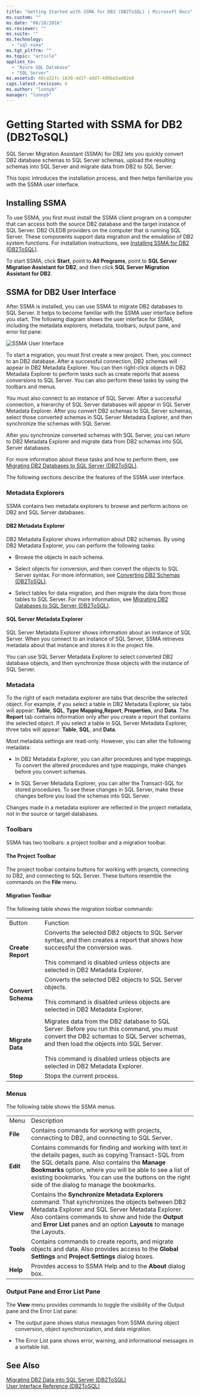 ```yaml
---
title: "Getting Started with SSMA for DB2 (DB2ToSQL) | Microsoft Docs"
ms.custom: ""
ms.date: "08/18/2016"
ms.reviewer: ""
ms.suite: ""
ms.technology: 
  - "sql-ssma"
ms.tgt_pltfrm: ""
ms.topic: "article"
applies_to: 
  - "Azure SQL Database"
  - "SQL Server"
ms.assetid: 48ca32fc-1830-4d1f-add7-480ba5ad02e8
caps.latest.revision: 6
ms.author: "lonnyb"
manager: "lonnyb"
---
```

# Getting Started with SSMA for DB2 (DB2ToSQL)
SQL Server Migration Assistant (SSMA) for DB2 lets you quickly convert DB2 database schemas to SQL Server schemas, upload the resulting schemas into SQL Server and migrate data from DB2 to SQL Server.  
  
This topic introduces the installation process, and then helps familiarize you with the SSMA user interface.  
  
## Installing SSMA  
To use SSMA, you first must install the SSMA client program on a computer that can access both the source DB2 database and the target instance of SQL Server. DB2 OLEDB providers on the computer that is running SQL Server. These components support data migration and the emulation of DB2 system functions. For installation instructions, see [Installing SSMA for DB2 &#40;DB2ToSQL&#41;](../../ssma/db2/installing-ssma-for-db2--db2tosql-.md).  
  
To start SSMA, click **Start**, point to **All Programs**, point to **SQL Server Migration Assistant for DB2**, and then click **SQL Server Migration Assistant for DB2**.  
  
## SSMA for DB2 User Interface  
After SSMA is installed, you can use SSMA to migrate DB2 databases to SQL Server. It helps to become familiar with the SSMA user interface before you start. The following diagram shows the user interface for SSMA, including the metadata explorers, metadata, toolbars, output pane, and error list pane:  
  
![SSMA User Interface](../../ssma/db2/media/ssma_db2_ui.png "SSMA User Interface")  
  
To start a migration, you must first create a new project. Then, you connect to an DB2 database. After a successful connection, DB2 schemas will appear in DB2 Metadata Explorer. You can then right-click objects in DB2 Metadata Explorer to perform tasks such as create reports that assess conversions to SQL Server. You can also perform these tasks by using the toolbars and menus.  
  
You must also connect to an instance of SQL Server. After a successful connection, a hierarchy of SQL Server databases will appear in SQL Server Metadata Explorer. After you convert DB2 schemas to SQL Server schemas, select those converted schemas in SQL Server Metadata Explorer, and then synchronize the schemas with SQL Server.  
  
After you synchronize converted schemas with SQL Server, you can return to DB2 Metadata Explorer and migrate data from DB2 schemas into SQL Server databases.  
  
For more information about these tasks and how to perform them, see [Migrating DB2 Databases to SQL Server &#40;DB2ToSQL&#41;](../../ssma/db2/migrating-db2-databases-to-sql-server--db2tosql-.md).  
  
The following sections describe the features of the SSMA user interface.  
  
### Metadata Explorers  
SSMA contains two metadata explorers to browse and perform actions on DB2 and SQL Server databases.  
  
#### DB2 Metadata Explorer  
DB2 Metadata Explorer shows information about DB2 schemas. By using DB2 Metadata Explorer, you can perform the following tasks:  
  
-   Browse the objects in each schema.  
  
-   Select objects for conversion, and then convert the objects to SQL Server syntax. For more information, see [Converting DB2 Schemas &#40;DB2ToSQL&#41;](../../ssma/db2/converting-db2-schemas--db2tosql-.md).  
  
-   Select tables for data migration, and then migrate the data from those tables to SQL Server. For more information, see [Migrating DB2 Databases to SQL Server &#40;DB2ToSQL&#41;](../../ssma/db2/migrating-db2-databases-to-sql-server--db2tosql-.md).  
  
#### SQL Server Metadata Explorer  
SQL Server Metadata Explorer shows information about an instance of SQL Server. When you connect to an instance of SQL Server, SSMA retrieves metadata about that instance and stores it in the project file.  
  
You can use SQL Server Metadata Explorer to select converted DB2 database objects, and then synchronize those objects with the instance of SQL Server.  
  
### Metadata  
To the right of each metadata explorer are tabs that describe the selected object. For example, if you select a table in DB2 Metadata Explorer, six tabs will appear: **Table**, **SQL**, **Type Mapping,Report**, **Properties**, and **Data**. The **Report** tab contains information only after you create a report that contains the selected object. If you select a table in SQL Server Metadata Explorer, three tabs will appear: **Table**, **SQL**, and **Data**.  
  
Most metadata settings are read-only. However, you can alter the following metadata:  
  
-   In DB2 Metadata Explorer, you can alter procedures and type mappings. To convert the altered procedures and type mappings, make changes before you convert schemas.  
  
-   In SQL Server Metadata Explorer, you can alter the Transact-SQL for stored procedures. To see these changes in SQL Server, make these changes before you load the schemas into SQL Server.  
  
Changes made in a metadata explorer are reflected in the project metadata, not in the source or target databases.  
  
### Toolbars  
SSMA has two toolbars: a project toolbar and a migration toolbar.  
  
#### The Project Toolbar  
The project toolbar contains buttons for working with projects, connecting to DB2, and connecting to SQL Server. These buttons resemble the commands on the **File** menu.  
  
#### Migration Toolbar  
The following table shows the migration toolbar commands:  
  
|||  
|-|-|  
|Button|Function|  
|**Create Report**|Converts the selected DB2 objects to SQL Server syntax, and then creates a report that shows how successful the conversion was.<br /><br />This command is disabled unless objects are selected in DB2 Metadata Explorer.|  
|**Convert Schema**|Converts the selected DB2 objects to SQL Server objects.<br /><br />This command is disabled unless objects are selected in DB2 Metadata Explorer.|  
|||  
|**Migrate Data**|Migrates data from the DB2 database to SQL Server. Before you run this command, you must convert the DB2 schemas to SQL Server schemas, and then load the objects into SQL Server.<br /><br />This command is disabled unless objects are selected in DB2 Metadata Explorer.|  
|**Stop**|Stops the current process.|  
  
### Menus  
The following table shows the SSMA menus.  
  
|||  
|-|-|  
|Menu|Description|  
|**File**|Contains commands for working with projects, connecting to DB2, and connecting to SQL Server.|  
|**Edit**|Contains commands for finding and working with text in the details pages, such as copying Transact-SQL from the SQL details pane. Also contains the **Manage Bookmarks** option, where you will be able to see a list of existing bookmarks. You can use the buttons on the right side of the dialog to manage the bookmarks.|  
|**View**|Contains the **Synchronize Metadata Explorers** command. That synchronizes the objects between DB2 Metadata Explorer and SQL Server Metadata Explorer. Also contains commands to show and hide the **Output** and **Error List** panes and an option **Layouts** to manage the Layouts.|  
|**Tools**|Contains commands to create reports, and migrate objects and data. Also provides access to the **Global Settings** and **Project Settings** dialog boxes.|  
|**Help**|Provides access to SSMA Help and to the **About** dialog box.|  
  
### Output Pane and Error List Pane  
The **View** menu provides commands to toggle the visibility of the Output pane and the Error List pane:  
  
-   The output pane shows status messages from SSMA during object conversion, object synchronization, and data migration.  
  
-   The Error List pane shows error, warning, and informational messages in a sortable list.  
  
## See Also  
[Migrating DB2 Data into SQL Server &#40;DB2ToSQL&#41;](../../ssma/db2/migrating-db2-data-into-sql-server--db2tosql-.md)  
[User Interface Reference &#40;DB2ToSQL&#41;](../../ssma/db2/user-interface-reference--db2tosql-.md)  
  
